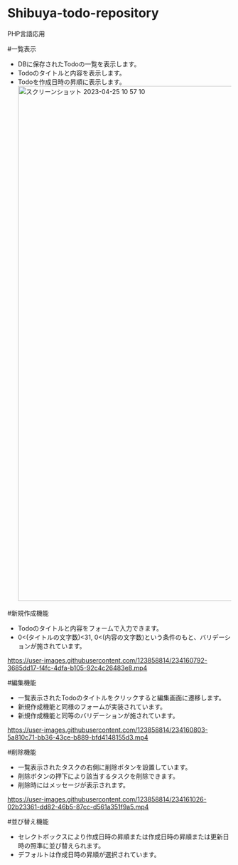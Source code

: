 # Shibuya-todo-repository
PHP言語応用  

#一覧表示
- DBに保存されたTodoの一覧を表示します。
- Todoのタイトルと内容を表示します。
- Todoを作成日時の昇順に表示します。<img width="1156" alt="スクリーンショット 2023-04-25 10 57 10" src="https://user-images.githubusercontent.com/123858814/234159420-99d4f068-f870-406e-9767-21f12db63ca5.png">

#新規作成機能
- Todoのタイトルと内容をフォームで入力できます。
- 0<(タイトルの文字数)<31, 0<(内容の文字数)という条件のもと、バリデーションが施されています。

https://user-images.githubusercontent.com/123858814/234160792-3685dd17-f4fc-4dfa-b105-92c4c26483e8.mp4



#編集機能
- 一覧表示されたTodoのタイトルをクリックすると編集画面に遷移します。
- 新規作成機能と同様のフォームが実装されています。
- 新規作成機能と同等のバリデーションが施されています。

https://user-images.githubusercontent.com/123858814/234160803-5a810c71-bb36-43ce-b889-bfd4148155d3.mp4

#削除機能
- 一覧表示されたタスクの右側に削除ボタンを設置しています。
- 削除ボタンの押下により該当するタスクを削除できます。
- 削除時にはメッセージが表示されます。

https://user-images.githubusercontent.com/123858814/234161026-02b23361-dd82-46b5-87cc-d561a351f9a5.mp4

#並び替え機能
- セレクトボックスにより作成日時の昇順または作成日時の昇順または更新日時の照準に並び替えられます。
- デフォルトは作成日時の昇順が選択されています。
